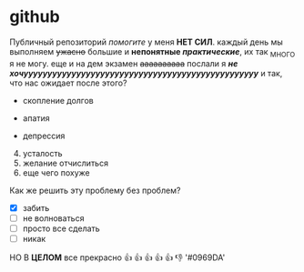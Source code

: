 # github
Публичный репозиторий
_помогите_ у меня **НЕТ СИЛ**. каждый день мы выполняем ~~ужасно~~ большие и **непонятные _практические_**, их так <sub>МНОГО</sub> я не могу. еще и на дем экзамен  ~~аааааааааа~~ послали я ***не хочууууууууууууууууууууууууууууууууууууууууууууууууу***
и так, что нас ожидает после этого?
- скопление долгов
* апатия
+ депрессия
4. усталость
5. желание отчислиться
6. еще чего похуже

Как же решить эту проблему без проблем?
- [x] забить
- [ ] не волноваться
- [ ] просто все сделать
- [ ] никак

НО В **ЦЕЛОМ** все прекрасно :+1: :+1: :+1: :+1: :+1: :-1:
'#0969DA'
